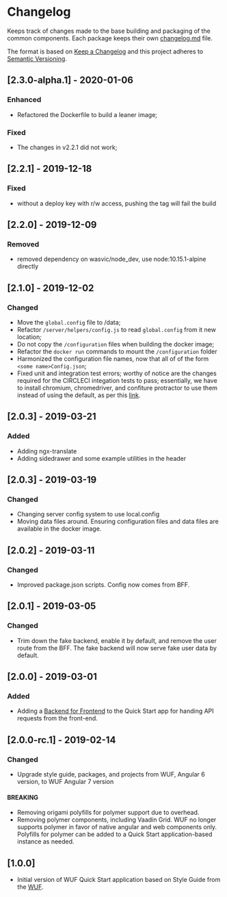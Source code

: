 # Changelog
Keeps track of changes made to the base building and packaging of the common components. Each package keeps their own [changelog.md](http://keepachangelog.com/en/1.0.0/) file.

The format is based on [Keep a Changelog](http://keepachangelog.com/en/1.0.0/)
and this project adheres to [Semantic Versioning](http://semver.org/spec/v2.0.0.html).

## [2.3.0-alpha.1] - 2020-01-06
### Enhanced
- Refactored the Dockerfile to build a leaner image;
### Fixed
- The changes in v2.2.1 did not work;

## [2.2.1] - 2019-12-18
### Fixed
- without a deploy key with r/w access, pushing the tag will fail the build

## [2.2.0] - 2019-12-09
### Removed
- removed dependency on wasvic/node_dev, use node:10.15.1-alpine directly

## [2.1.0] - 2019-12-02
### Changed
- Move the `global.config` file to /data;
- Refactor `/server/helpers/config.js` to read `global.config`  from it new location;
- Do not copy the `/configuration` files when building the docker image;
- Refactor the `docker run` commands to mount the `/configuration` folder
- Harmonized the configuration file names, now that all of of the form `<some name>Config.json`;
- Fixed unit and integration test errors; worthy of notice are the changes required for the  CIRCLECI integation tests to pass; essentially, we have to install chromium, chromedriver, and confiture protractor to use them instead of using the default, as per this [link](https://stackoverflow.com/questions/50763289/how-to-run-angular6-e2e-tests-on-alpine-linux).

## [2.0.3] - 2019-03-21
### Added
- Adding ngx-translate
- Adding sidedrawer and some example utilities in the header

## [2.0.3] - 2019-03-19
### Changed
- Changing server config system to use local.config
- Moving data files around.  Ensuring configuration files and data files are available in the docker image.

## [2.0.2] - 2019-03-11
### Changed
- Improved package.json scripts. Config now comes from BFF.

## [2.0.1] - 2019-03-05
### Changed
- Trim down the fake backend, enable it by default, and remove the user route from the BFF.  The fake backend will now serve fake user data by default.

## [2.0.0] - 2019-03-01
### Added
- Adding a [Backend for Frontend](https://samnewman.io/patterns/architectural/bff/) to the Quick Start app for handing API requests from the front-end.

## [2.0.0-rc.1] - 2019-02-14
### Changed
- Upgrade style guide, packages, and projects from WUF, Angular 6 version, to WUF Angular 7 version
#### BREAKING
- Removing origami polyfills for polymer support due to overhead.
- Removing polymer components, including Vaadin Grid.  WUF no longer supports polymer in favor of native angular and web components only.  Polyfills for polymer can be added to a Quick Start application-based instance as needed.

## [1.0.0]
- Initial version of WUF Quick Start application based on Style Guide from the [WUF](https://github.com/anvil-open-software/wuf).
